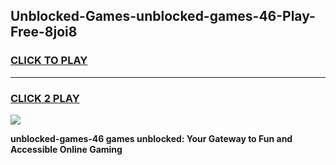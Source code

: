 
## Unblocked-Games-unblocked-games-46-Play-Free-8joi8
<h3>
<a href="https://premium76.site?title=unblocked-games-46&ref=10A">CLICK TO PLAY</a></h3>
<hr>

<h3>
<a href="https://premium76.site?title=unblocked-games-46&ref=10A">CLICK 2 PLAY</a>
  
</h3>

<a href="https://premium76.site?title=unblocked-games-46&ref=10A"><img src="https://clearcache.store/games.png"></a>


**unblocked-games-46 games unblocked: Your Gateway to Fun and Accessible Online Gaming**
